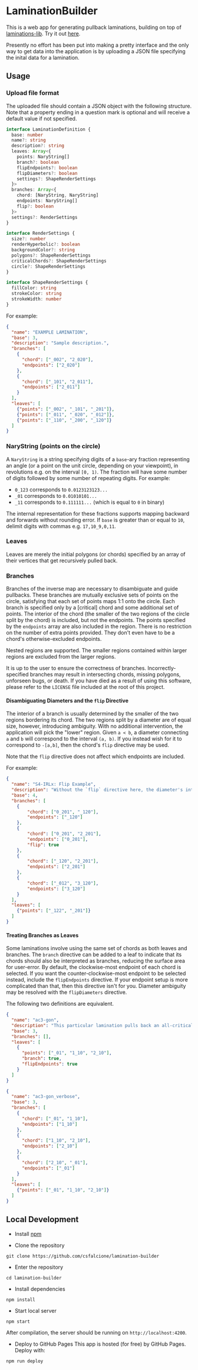 # LaminationBuilder
This is a web app for generating pullback laminations, building on top of <a href="https://github.com/csfalcione/laminations-lib">laminations-lib</a>. Try it out <a href="https://csfalcione.github.io/lamination-builder">here</a>.

Presently no effort has been put into making a pretty interface and the only way to get data into the application is by uploading a JSON file specifying the inital data for a lamination.

## Usage

### Upload file format
The uploaded file should contain a JSON object with the following structure. Note that a property ending
in a question mark is optional and will receive a default value if not specified.
```typescript
interface LaminationDefinition {
  base: number
  name?: string
  description?: string
  leaves: Array<{
    points: NaryString[]
    branch?: boolean
    flipEndpoints?: boolean
    flipDiameters?: boolean
    settings?: ShapeRenderSettings
  }>
  branches: Array<{
    chord: [NaryString, NaryString]
    endpoints: NaryString[]
    flip?: boolean
  }>
  settings?: RenderSettings
}

interface RenderSettings {
  size?: number
  renderHyperbolic?: boolean
  backgroundColor?: string
  polygons?: ShapeRenderSettings
  criticalChords?: ShapeRenderSettings
  circle?: ShapeRenderSettings
}

interface ShapeRenderSettings {
  fillColor: string
  strokeColor: string
  strokeWidth: number
}
```

For example:
```json
{
  "name": "EXAMPLE LAMINATION",
  "base": 3,
  "description": "Sample description.",
  "branches": [
    {
      "chord": ["_002", "2_020"],
      "endpoints": ["2_020"]
    },
    {
      "chord": ["_101", "2_011"],
      "endpoints": ["2_011"]
    }
  ],
  "leaves": [
    {"points": ["_002", "_101", "_201"]},
    {"points": ["_011", "_020", "_012"]},
    {"points": ["_110", "_200", "_120"]}
  ]
}
```


### NaryString (points on the circle)
A `NaryString` is a string specifying digits of a `base`-ary fraction representing an angle (or a point on the unit circle, depending on your viewpoint), in revolutions e.g. on the interval `[0, 1)`. The fraction will have some number of digits followed by some number of repeating digits. For example:
- `0_123` corresponds to `0.0123123123...`
- `_01` corresponds to `0.01010101...`
- `_11` corresponds to `0.111111...` (which is equal to `0` in binary)

The internal representation for these fractions supports mapping backward and forwards without rounding error. If `base` is greater than or equal to `10`, delimit digits with commas e.g. `17,10_9,0,11`.


### Leaves
Leaves are merely the initial polygons (or chords) specified by an array of their vertices that get recursively pulled back.


### Branches
Branches of the inverse map are necessary to disambiguate and guide pullbacks. These branches are mutually exclusive sets of points on the circle, satisfying that each set of points maps 1:1 onto the circle. Each branch is specified only by a \[critical] chord and some additional set of points. The interior of the chord (the smaller of the two regions of the circle split by the chord) is included, but not the endpoints. The points specified by the `endpoints` array are also included in the region. There is no restriction on the number of extra points provided. They don't even have to be a chord's otherwise-excluded endpoints.

Nested regions are supported. The smaller regions contained within larger regions are excluded from the larger regions.

It is up to the user to ensure the correctness of branches. Incorrectly-specified branches may result in intersecting chords, missing polygons, unforseen bugs, or death. If you have died as a result of using this software, please refer to the `LICENSE` file included at the root of this project.


#### Disambiguating Diameters and the `flip` Directive
The interior of a branch is usually determined by the smaller of the two regions bordering its chord. The two regions split by a diameter are of equal size, however, introducing ambiguity. With no additional intervention, the application will pick the "lower" region. Given `a < b`, a diameter connecting `a` and `b` will correspond to the interval `(a, b)`. If you instead wish for it to correspond to `-[a,b]`, then the chord's `flip` directive may be used.

Note that the `flip` directive does not affect which endpoints are included.

For example:
```json
{
  "name": "S4-IRLx: Flip Example",
  "description": "Without the `flip` directive here, the diameter's interior region would redundantly include the two touching smaller chords. Though in this case, the diameter could be excluded entirely at the expense of it not being rendered, relying on the app's ability to infer the last branch.",
  "base": 4,
  "branches": [
    {
        "chord": ["0_201", "_120"],
        "endpoints": ["_120"]
    },
    {
        "chord": ["0_201", "2_201"],
        "endpoints": ["0_201"],
        "flip": true
    },
    {
        "chord": ["_120", "2_201"],
        "endpoints": ["2_201"]
    },
    {
        "chord": ["_012", "3_120"],
        "endpoints": ["3_120"]
    }
  ],
  "leaves": [
    {"points": ["_122", "_201"]}
  ]
}
```

#### Treating Branches as Leaves
Some laminations involve using the same set of chords as both leaves and branches. The `branch` directive can be added to a leaf to indicate that its chords should also be interpreted as branches, reducing the surface area for user-error. By default, the clockwise-most endpoint of each chord is selected. If you want the counter-clockwise-most endpoint to be selected instead, include the `flipEndpoints` directive. If your endpoint setup is more complicated than that, then this directive isn't for you. Diameter ambiguity may be resolved with the `flipDiameters` directive.

The following two definitions are equivalent.

```json
{
  "name": "ac3-gon",
  "description": "This particular lamination pulls back an all-critical triangle, and is sensitive to the particular endpoints chosen. Pull back twice with and without `flipEndpoints` to see the difference.",
  "base": 3,
  "branches": [],
  "leaves": [
    {
      "points": ["_01", "1_10", "2_10"],
      "branch": true,
      "flipEndpoints": true
    }
  ]
}
```

```json
{
  "name": "ac3-gon_verbose",
  "base": 3,
  "branches": [
    {
      "chord": ["_01", "1_10"],
      "endpoints": ["1_10"]
    },
    {
      "chord": ["1_10", "2_10"],
      "endpoints": ["2_10"]
    },
    {
      "chord": ["2_10", "_01"],
      "endpoints": ["_01"]
    }
  ],
  "leaves": [
    {"points": ["_01", "1_10", "2_10"]}
  ]
}
```

## Local Development

- Install <a href="https://www.npmjs.com/get-npm">npm</a>

- Clone the repository
```
git clone https://github.com/csfalcione/lamination-builder
```

- Enter the repository
```
cd lamination-builder
```

- Install dependencies
```
npm install
```

- Start local server
```
npm start
```
After compilation, the server should be running on `http://localhost:4200`.

- Deploy to GitHub Pages
This app is hosted (for free) by GitHub Pages. Deploy with:
```
npm run deploy
```
